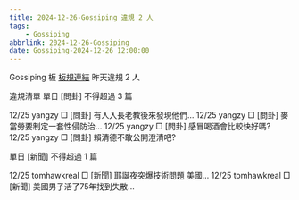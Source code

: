 ```yaml
---
title: 2024-12-26-Gossiping 違規 2 人
tags:
    - Gossiping
abbrlink: 2024-12-26-Gossiping
date: Gossiping-2024-12-26 12:00:00
---
```

Gossiping 板 [板規連結](https://www.ptt.cc/bbs/Gossiping/M.1637425085.A.07D.html)
昨天違規 2 人
<!-- more -->

違規清單
單日 [問卦] 不得超過 3 篇

12/25 yangzy □ [問卦] 有人入長老教後來發現他們…
12/25 yangzy □ [問卦] 麥當勞要制定一套性侵防治…
12/25 yangzy □ [問卦] 感冒喝酒會比較快好嗎?
12/25 yangzy □ [問卦] 賴清德不敢公開澄清吧?

單日 [新聞] 不得超過 1 篇

12/25 tomhawkreal □ [新聞] 耶誕夜突爆技術問題 美國…
12/25 tomhawkreal □ [新聞] 美國男子活了75年找到失散…